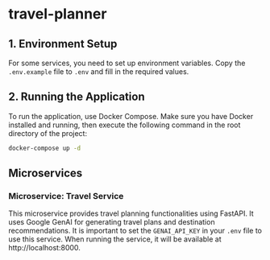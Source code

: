 # travel-planner

## 1. Environment Setup

For some services, you need to set up environment variables. Copy the `.env.example` file to `.env` and fill in the required values.

## 2. Running the Application
To run the application, use Docker Compose. Make sure you have Docker installed and running, then execute the following command in the root directory of the project:

```bash
docker-compose up -d
```

## Microservices

### Microservice: Travel Service

This microservice provides travel planning functionalities using FastAPI. It uses Google GenAI for generating travel plans and destination recommendations. It is important to set the `GENAI_API_KEY` in your `.env` file to use this service.
When running the service, it will be available at http://localhost:8000.